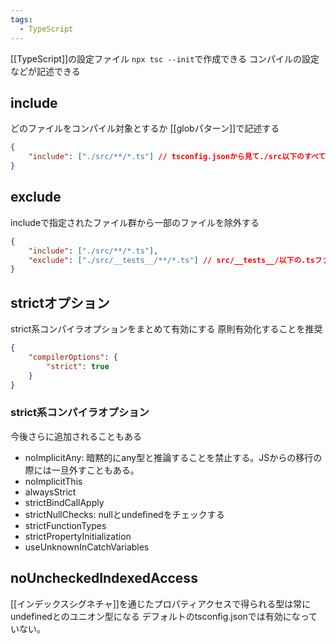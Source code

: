 ```yaml
---
tags:
  - TypeScript
---
```

[[TypeScript]]の設定ファイル
`npx tsc --init`で作成できる
コンパイルの設定などが記述できる

## include
どのファイルをコンパイル対象とするか
[[globパターン]]で記述する
```json
{
	"include": ["./src/**/*.ts"] // tsconfig.jsonから見て./src以下のすべての.tsファイルを対象とする
}
```
## exclude
includeで指定されたファイル群から一部のファイルを除外する
```json
{
	"include": ["./src/**/*.ts"],
	"exclude": ["./src/__tests__/**/*.ts"] // src/__tests__/以下の.tsファイルはコンパイル対象から除外する
}
```

## strictオプション
strict系コンパイラオプションをまとめて有効にする
原則有効化することを推奨
```json
{
	"compilerOptions": {
		"strict": true
	}
}
```
### strict系コンパイラオプション
今後さらに追加されることもある
- noImplicitAny: 暗黙的にany型と推論することを禁止する。JSからの移行の際には一旦外すこともある。
- noImplicitThis
- alwaysStrict
- strictBindCallApply
- strictNullChecks: nullとundefinedをチェックする
- strictFunctionTypes
- strictPropertyInitialization
- useUnknownInCatchVariables
## noUncheckedIndexedAccess
[[インデックスシグネチャ]]を通じたプロパティアクセスで得られる型は常にundefinedとのユニオン型になる
デフォルトのtsconfig.jsonでは有効になっていない。